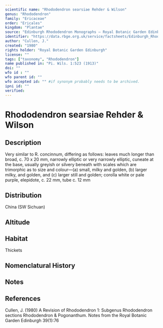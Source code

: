 ```yaml
---
scientific name: "Rhododendron searsiae Rehder & Wilson"
genus: "Rhododendron"
family: "Ericaceae"
order: "Ericales"
kingdom: "Plantae"
source: "Edinburgh Rhododendron Monographs – Royal Botanic Garden Edinburgh"
identifier: "https://data.rbge.org.uk/service/factsheets/Edinburgh_Rhododendron_Monographs.xhtml"
author: "Cullen, J."
created: "1980"
rights holder: "Royal Botanic Garden Edinburgh"
license: ""
tags: ["taxonomy", "Rhododendron"]
name published in: "Pi. Wils. 1:523 (1913)"
doi: ""
wfo id : ""
wfo parent id: ""
wfo accepted id: "" #if synonym probably needs to be archived.                      
ipni id: ""
verified:
---
```


                       

# Rhododendron searsiae Rehder & Wilson

## Description
Very similar to R. concinnum, differing as follows: leaves much longer than broad, c. 70 x 20 mm, narrowly elliptic or very narrowly elliptic, cuneate at the base, usually greyish or silvery beneath with scales which are trimorphic as to size and colour—(a) small, milky and golden, (b) larger milky, and golden, and (c) larger still and golden; corolla white or pale purple, elepidote, c. 22 mm, tube c. 12 mm

## Distribution
China (SW Sichuan)

## Altitude


## Habitat
Thickets

## Nomenclatural History

                       
## Notes


## References

Cullen, J. (1980) A Revision of Rhododendron 1: Subgenus Rhododendron sections Rhododendron & Pogonanthum. Notes from the Royal Botanic Garden Edinburgh 39(1):76
